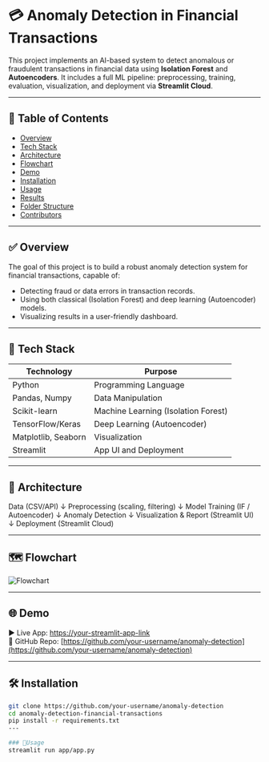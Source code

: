 # 💳 Anomaly Detection in Financial Transactions

This project implements an AI-based system to detect anomalous or fraudulent transactions in financial data using **Isolation Forest** and **Autoencoders**. It includes a full ML pipeline: preprocessing, training, evaluation, visualization, and deployment via **Streamlit Cloud**.

---

## 📌 Table of Contents
- [Overview](#overview)
- [Tech Stack](#tech-stack)
- [Architecture](#architecture)
- [Flowchart](#flowchart)
- [Demo](#demo)
- [Installation](#installation)
- [Usage](#usage)
- [Results](#results)
- [Folder Structure](#folder-structure)
- [Contributors](#contributors)

---

## ✅ Overview

The goal of this project is to build a robust anomaly detection system for financial transactions, capable of:
- Detecting fraud or data errors in transaction records.
- Using both classical (Isolation Forest) and deep learning (Autoencoder) models.
- Visualizing results in a user-friendly dashboard.

---

## 🧰 Tech Stack

| Technology        | Purpose                         |
|-------------------|----------------------------------|
| Python            | Programming Language             |
| Pandas, Numpy     | Data Manipulation                |
| Scikit-learn      | Machine Learning (Isolation Forest) |
| TensorFlow/Keras  | Deep Learning (Autoencoder)      |
| Matplotlib, Seaborn | Visualization                  |
| Streamlit         | App UI and Deployment            |

---

## 🧠 Architecture
Data (CSV/API)
↓
Preprocessing (scaling, filtering)
↓
Model Training (IF / Autoencoder)
↓
Anomaly Detection
↓
Visualization & Report (Streamlit UI)
↓
Deployment (Streamlit Cloud)


---

## 🗺️ Flowchart

![Flowchart](flowchart.png)

---

## 🌐 Demo

▶️ Live App: [https://your-streamlit-app-link](https://your-streamlit-app-link)  
📂 GitHub Repo: [https://github.com/your-username/anomaly-detection](https://github.com/your-username/anomaly-detection)

---

## 🛠️ Installation

```bash
git clone https://github.com/your-username/anomaly-detection
cd anomaly-detection-financial-transactions
pip install -r requirements.txt
---

### 🚀Usage
streamlit run app/app.py
